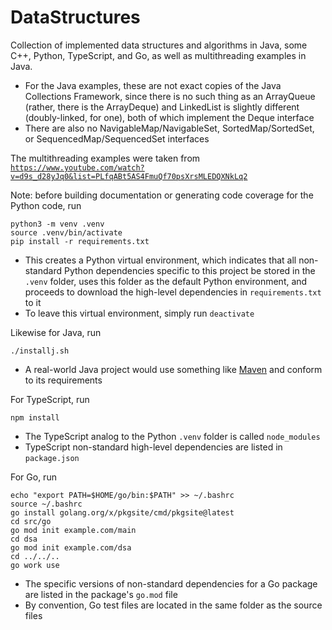 # DataStructures

Collection of implemented data structures and algorithms in Java, some C++, Python, TypeScript, and Go, as well as multithreading examples in Java.

- For the Java examples, these are not exact copies of the Java Collections Framework, since there is no such thing as an ArrayQueue (rather, there is the ArrayDeque) and LinkedList is slightly different (doubly-linked, for one), both of which implement the Deque interface
- There are also no NavigableMap/NavigableSet, SortedMap/SortedSet, or SequencedMap/SequencedSet interfaces

The multithreading examples were taken from [`https://www.youtube.com/watch?v=d9s_d28yJq0&list=PLfqABt5AS4FmuQf70psXrsMLEDQXNkLq2`](https://www.youtube.com/watch?v=d9s_d28yJq0&list=PLfqABt5AS4FmuQf70psXrsMLEDQXNkLq2)

Note: before building documentation or generating code coverage for the Python code, run

```
python3 -m venv .venv
source .venv/bin/activate
pip install -r requirements.txt
```

- This creates a Python virtual environment, which indicates that all non-standard Python dependencies specific to this project be stored in the `.venv` folder, uses this folder as the default Python environment, and proceeds to download the high-level dependencies in `requirements.txt` to it
- To leave this virtual environment, simply run `deactivate`

Likewise for Java, run

```
./installj.sh
```

- A real-world Java project would use something like [Maven](https://maven.apache.org/guides/getting-started/maven-in-five-minutes.html) and conform to its requirements

For TypeScript, run

```
npm install
```

- The TypeScript analog to the Python `.venv` folder is called `node_modules`
- TypeScript non-standard high-level dependencies are listed in `package.json`

For Go, run

```
echo "export PATH=$HOME/go/bin:$PATH" >> ~/.bashrc
source ~/.bashrc
go install golang.org/x/pkgsite/cmd/pkgsite@latest
cd src/go
go mod init example.com/main
cd dsa
go mod init example.com/dsa
cd ../../..
go work use
```

- The specific versions of non-standard dependencies for a Go package are listed in the package's `go.mod` file
- By convention, Go test files are located in the same folder as the source files
